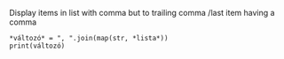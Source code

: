 
Display items in list with comma but to trailing comma /last item having a comma
```
*változó* = ", ".join(map(str, *lista*))
print(változó)
```